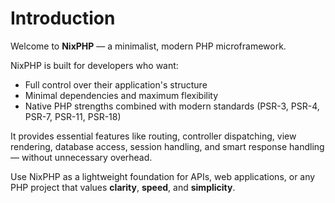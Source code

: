 # Introduction

Welcome to **NixPHP** — a minimalist, modern PHP microframework.

NixPHP is built for developers who want:

- Full control over their application's structure
- Minimal dependencies and maximum flexibility
- Native PHP strengths combined with modern standards (PSR-3, PSR-4, PSR-7, PSR-11, PSR-18)

It provides essential features like routing, controller dispatching, view rendering, database access, session handling, and smart response handling — without unnecessary overhead.

Use NixPHP as a lightweight foundation for APIs, web applications, or any PHP project that values **clarity**, **speed**, and **simplicity**.

